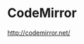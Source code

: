 <!--
id: 2057910660
link: http://kevinisom.info/post/2057910660/codemirror
slug: codemirror
date: Wed Dec 01 2010 20:48:37 GMT+1300 (NZDT)
raw: {"blog_name":"kevinisom","id":2057910660,"post_url":"http://kevinisom.info/post/2057910660/codemirror","slug":"codemirror","type":"link","date":"2010-12-01 07:48:37 GMT","timestamp":1291189717,"state":"published","format":"html","reblog_key":"K20FpsqN","tags":[],"short_url":"http://tmblr.co/Zw68Yy1wgJc4","highlighted":[],"feed_item":"http://codemirror.net/","from_feed_id":"650234","note_count":0,"title":"CodeMirror","url":"http://codemirror.net/","description":""}
publish: 2010-12-01
tags: 
title: CodeMirror
-->


CodeMirror
==========

<http://codemirror.net/>

